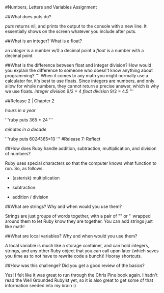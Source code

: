 #Numbers, Letters and Variables Assignment

##What does puts do?

  *puts* returns nil, and prints the output to the console with a new line. It essentially shows on the screen whatever you include after puts.

##What is an integer? What is a float?

  an *integer* is a number w/0 a decimal point
  a *float* is a number with a decimal point

##What is the difference between float and integer division? How would you explain the difference to someone who doesn't know anything about programming?
  '''
  When it comes to any math you might normally use a calculator for, it's best to use floats. Since integers are numbers, and only allow for whole numbers, they cannot return a precise answer, which is why we use floats.
  *integer division* 9/2 = 4
  *float division* 9/2 = 4.5
  '''

##Release 2 | Chapter 2

  *hours in a year*

  '''ruby
  puts 365 * 24
  '''

  *minutes in a decade*

  '''ruby
  puts 60*24*365*10
  '''
#Release 7: Reflect

##How does Ruby handle addition, subtraction, multiplication, and division of numbers?

  Ruby uses special characters so that the computer knows what function to run.
  So, as follows:
  * (asterisk) multiplication
  - subtraction
  + addition
  / division

##What are strings? Why and when would you use them?

  Strings are just groups of words together, with a pair of "" or '' wrapped around them to let Ruby know they are together. You can add strings just like math!

##What are local variables? Why and when would you use them?

  A local variable is much like a storage container, and can hold integers, strings, and any other Ruby object that you can call upon later (which saves you time as to not have to rewrite code a bunch)! Hooray shortcuts.

##How was this challenge? Did you get a good review of the basics?

  Yes! I felt like it was great to run through the Chris Pine book again. I hadn't read the Well Grounded Rubyist yet, so it is also great to get some of that information seeded into my brain :)